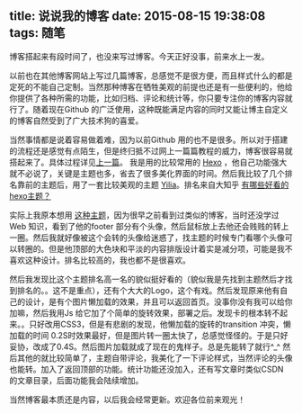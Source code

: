 title: 说说我的博客
date: 2015-08-15 19:38:08
tags: 随笔
---

博客搭起来有段时间了，也没来写过博客。今天正好没事，前来水上一发。

以前也在其他博客网站上写过几篇博客，总感觉不是很方便，而且样式什么的都是定死的不能自己定制。当然那种博客在牺牲美观的前提也还是有一些便利的，他给你提供了各种所需的功能，比如归档、评论和统计等，你只要专注你的博客内容就行了。随着现在Github 的广泛使用，这种既能满足内容的同时又能让博主自定义的博客自然受到了广大技术狗的喜爱。
<!--more-->

当然事情都是说着容易做着难，因为以前Github 用的也不是很多。所以对于搭建的流程还是感觉有点陌生，但是终归抵不过网上一篇篇教程的威力，博客很容易就搭起来了。具体过程详见[上一篇](http://lichengbo.github.io/2015/08/09/hello-world/)。 我是用的比较常用的 [Hexo](https://hexo.io/) ，他自己功能强大就不必说了，关键是主题也多，省去了很多美化界面的时间。然后我比较了几个排名靠前的主题后，用了一套比较美观的主题 [Yilia](https://github.com/litten/hexo-theme-yilia)。排名来自大知乎 [有哪些好看的hexo主题？](http://www.zhihu.com/question/24422335)

实际上我原本想用 [这种主题](http://yangjian.me/pacman/)，因为很早之前看到过类似的博客，当时还没学过Web 知识，看到了他的footer 部分有个头像，然后鼠标放上去他还会贱贱的转上一圈。然后我就好像被这个会转的头像给迷惑了，找主题的时候专门看哪个头像可以转圈的。但是他顶部的大色块和平淡的内容排版设计着实是减分项，可能是我不喜欢这种设计。排名比较高的，我也都不是很喜欢。

然后我发现比这个主题排名高一名的貌似挺好看的（貌似我是先找到主题然后才找到排名的。。这不是重点），还有个大大的Logo，这个有戏。然后发现原来他有自己的设计，是有个图片懒加载的效果，并且可以返回首页。没事你没有我可以给你加嘛，然后我用Js 给它加了个简单的旋转效果，部署之后。发现卡的根本转不起来。。只好改用CSS3，但是有悲剧的发现，他懒加载的旋转的transition 冲突，懒加载的时间 0.2S时效果最好，但是图片转一圈太快了，总感觉怪怪的。于是只好妥协，改成了0.4S。然后图片加载就成了现在的鬼样子。总是先能转了就行^_^ 然后其他的就比较简单了，主题自带评论，我美化了一下评论样式，当然评论的头像也能转。加入了返回顶部的功能。统计功能还没加入，还有写文章时类似CSDN 的文章目录，后面功能我会陆续增加。

当然博客最本质还是内容，以后我会经常更新。欢迎各位前来观光！

